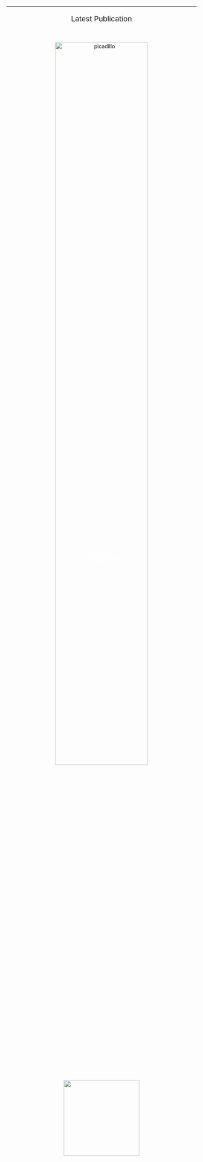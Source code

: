 ## 

---

<p style="text-align: center; font-size:2vw;">Latest Publication</p>

&nbsp;

<div style="position:relative;text-align:center;">
  <img src="/images/picadillo.png" alt="picadillo" style="width:70%;">
  <div style="position:absolute;left:50%;top:50%;transform:translate(-50%,-50%);color:white;font-weight:bold;font-size:2vw;">Picadillo</div>
</div>

<a href="https://www.thedreadmachine.com/picadillo//" target="_blank"><img src="/images/picadillo.png" style="width:200px;height:200px;display:block;margin-left:auto;margin-right:auto;"></a> 